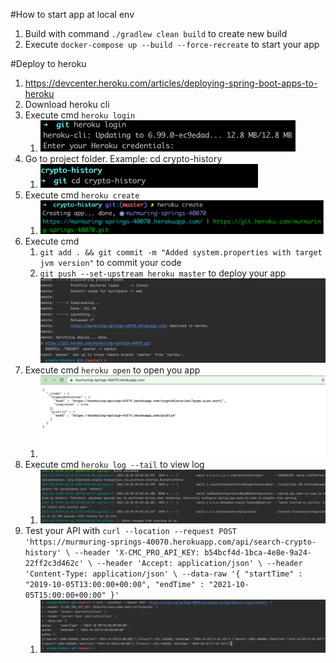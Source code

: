 #How to start app at local env
1. Build with command `./gradlew clean build` to create new build
2. Execute `docker-compose up --build --force-recreate` to start your app

#Deploy to heroku
1. https://devcenter.heroku.com/articles/deploying-spring-boot-apps-to-heroku
2. Download heroku cli
3. Execute cmd `heroku login`
   1. ![img_1.png](img_1.png)
4. Go to project folder. Example: cd crypto-history
   1. ![img_2.png](img_2.png)
5. Execute cmd `heroku create`
   1. ![img.png](img.png)
6. Execute cmd 
   1. `git add . && git commit -m "Added system.properties with target jvm version"` to commit your code
   2. `git push --set-upstream heroku master` to deploy your app![img_6.png](img_6.png)
7. Execute cmd `heroku open` to open you app
   1. ![img_5.png](img_5.png)
8. Execute cmd `heroku log --tail` to view log
   1. ![img_4.png](img_4.png)
9. Test your API with `curl --location --request POST 'https://murmuring-springs-40070.herokuapp.com/api/search-crypto-history' \
   --header 'X-CMC_PRO_API_KEY: b54bcf4d-1bca-4e8e-9a24-22ff2c3d462c' \
   --header 'Accept: application/json' \
   --header 'Content-Type: application/json' \
   --data-raw '{
   "startTime" : "2019-10-05T13:00:00+00:00",
   "endTime" : "2021-10-05T15:00:00+00:00"
   }'`
   1. ![img_7.png](img_7.png)